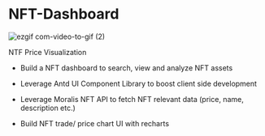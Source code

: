 # NFT-Dashboard

![ezgif com-video-to-gif (2)](https://user-images.githubusercontent.com/113338413/233805306-d2aecb12-b431-433f-8cf6-e00a0698b4d1.gif)

NTF Price Visualization

 - Build a NFT dashboard to search, view and analyze NFT assets
 
 - Leverage Antd UI Component Library to boost client side development
 
 - Leverage Moralis NFT API to fetch NFT relevant data (price, name, description etc.)
 
 - Build NFT trade/ price chart UI with recharts
